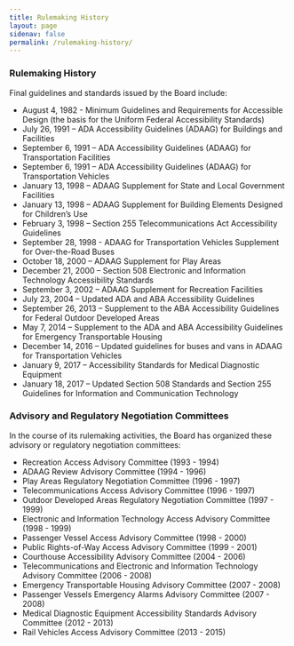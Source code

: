 ```yaml
---
title: Rulemaking History
layout: page
sidenav: false
permalink: /rulemaking-history/
---
```


### Rulemaking History
Final guidelines and standards issued by the Board include:

* August 4, 1982 - Minimum Guidelines and Requirements for Accessible Design (the basis for the Uniform Federal Accessibility Standards)
* July 26, 1991 – ADA Accessibility Guidelines (ADAAG) for Buildings and Facilities
* September 6, 1991 – ADA Accessibility Guidelines (ADAAG) for Transportation Facilities
* September 6, 1991 – ADA Accessibility Guidelines (ADAAG) for Transportation Vehicles
* January 13, 1998 – ADAAG Supplement for State and Local Government Facilities
* January 13, 1998 – ADAAG Supplement for Building Elements Designed for Children’s Use
* February 3, 1998 – Section 255 Telecommunications Act Accessibility Guidelines
* September 28, 1998 - ADAAG for Transportation Vehicles Supplement for Over-the-Road Buses
* October 18, 2000 – ADAAG Supplement for Play Areas
* December 21, 2000 – Section 508 Electronic and Information Technology Accessibility Standards
* September 3, 2002 – ADAAG Supplement for Recreation Facilities
* July 23, 2004 – Updated ADA and ABA Accessibility Guidelines
* September 26, 2013 – Supplement to the ABA Accessibility Guidelines for Federal Outdoor Developed Areas
* May 7, 2014 – Supplement to the ADA and ABA Accessibility Guidelines for Emergency Transportable Housing
* December 14, 2016 – Updated guidelines for buses and vans in ADAAG for Transportation Vehicles
* January 9, 2017 – Accessibility Standards for Medical Diagnostic Equipment
* January 18, 2017 – Updated Section 508 Standards and Section 255 Guidelines for Information and Communication Technology

### Advisory and Regulatory Negotiation Committees
In the course of its rulemaking activities, the Board has organized these advisory or regulatory negotiation committees:

* Recreation Access Advisory Committee (1993 - 1994)
* ADAAG Review Advisory Committee (1994 - 1996)
* Play Areas Regulatory Negotiation Committee (1996 - 1997)
* Telecommunications Access Advisory Committee (1996 - 1997)
* Outdoor Developed Areas Regulatory Negotiation Committee (1997 - 1999)
* Electronic and Information Technology Access Advisory Committee (1998 - 1999)
* Passenger Vessel Access Advisory Committee (1998 - 2000)
* Public Rights-of-Way Access Advisory Committee (1999 - 2001)
* Courthouse Accessibility Advisory Committee (2004 - 2006)
* Telecommunications and Electronic and Information Technology Advisory Committee (2006 - 2008)
* Emergency Transportable Housing Advisory Committee (2007 - 2008)
* Passenger Vessels Emergency Alarms Advisory Committee (2007 - 2008)
* Medical Diagnostic Equipment Accessibility Standards Advisory Committee (2012 - 2013)
* Rail Vehicles Access Advisory Committee (2013 - 2015)

